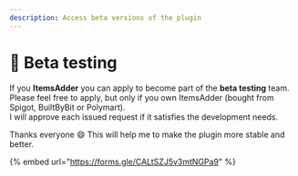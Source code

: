 ```yaml
---
description: Access beta versions of the plugin
---
```


# 🧪 Beta testing

If you **ItemsAdder** you can apply to become part of the **beta testing** team.\
Please feel free to apply, but only if you own ItemsAdder (bought from Spigot, BuiltByBit or Polymart).\
I will approve each issued request if it satisfies the development needs.

Thanks everyone :smile: This will help me to make the plugin more stable and better.

{% embed url="https://forms.gle/CALtSZJ5v3mtNGPa9" %}

